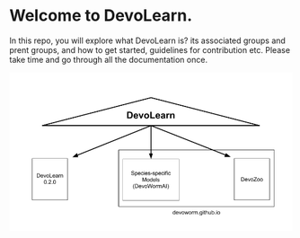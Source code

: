 # Welcome to DevoLearn.

In this repo, you will explore what DevoLearn is? its associated groups and prent groups, and how to get started, guidelines for contribution etc. Please take time and go through all the documentation once. 

<p align="center">
  <img src="https://github.com/DevoLearn/Media/blob/master/DevoLearn%20Umbrella.png"><BR>
</p>
